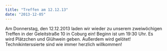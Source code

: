 ```yaml
---
title: "Treffen am 12.12.13"
date: "2013-12-05"
---
```


Am Donnerstag, den 12.12.2013 laden wir wieder zu unserem zweiwöchigen Treffen in der Geleitstraße 10 in Coburg ein! Beginn ist um 19:30 Uhr. Es wird Plätzchen und Glühwein geben. Außerdem wird gelötet! Technikinterssierte sind wie immer herzlich willkommen!
